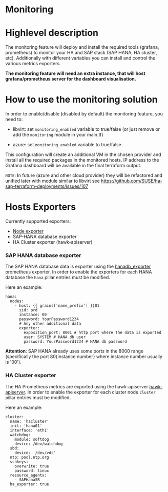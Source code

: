 # Monitoring

# Highlevel description

The monitoring feature will deploy and install the required tools (grafana, prometheus) to monitor your HA and SAP stack (SAP HANA, HA cluster, etc).
Additionally with different variables you can install and control the various metrics exporters.

**The monitoring feature will need an extra instance, that will host grafana/prometheus server for the dashboard visualisation.**

# How to use the monitoring solution

In order to enable/disable (disabled by default) the monitoring feature, you need to:

* libvirt: set `monitoring_enabled` variable to true/false (or just remove or add the `monitoring` module in your main.tf)

* azure: set `monitoring_enabled` variable to true/false.

This configuration will create an additional VM in the chosen provider and install all the required packages in the monitored hosts.
IP address to the Grafana dashboard will be available in the final terraform output.

`NOTE`: In future (azure and other cloud provider) they will be refactored and unified later with module similar to libvirt see https://github.com/SUSE/ha-sap-terraform-deployments/issues/107

# Hosts Exporters

Currently supported exporters:

- [Node exporter](https://github.com/prometheus/node_exporter)
- SAP-HANA database exporter
- HA Cluster exporter (hawk-apiserver)

### SAP HANA database exporter

The SAP HANA database data is exporter using the [hanadb_exporter](https://github.com/SUSE/hanadb_exporter) prometheus exporter.
In order to enable the exporters for each HANA database the `hana` pillar entries must be modified.

Here an example:

```
hana:
  nodes:
    - host: {{ grains['name_prefix'] }}01
      sid: prd
      instance: 00
      password: YourPassword1234
      # Any other additional data
      exporter:
        exposition_port: 8001 # http port where the data is exported
        user: SYSTEM # HANA db user
        password: YourPassword1234 # HANA db password
```

**Attention**: SAP HANA already uses some ports in the 8000 range (specifically the port 80{instance number} where instance number usually is '00').


### HA Cluster exporter

The HA Prometheus metrics are exported using the hawk-apiserver [hawk-apiserver](https://github.com/ClusterLabs/hawk-apiserver).
In order to enable the exporter for each cluster node `cluster` pillar entries must be modified.

Here an example:

```
cluster:
  name: 'hacluster'
  init: 'hana01'
  interface: 'eth1'
  watchdog:
    module: softdog
    device: /dev/watchdog
  sbd:
    device: '/dev/vdc'
  ntp: pool.ntp.org
  sshkeys:
    overwrite: true
    password: linux
  resource_agents:
    - SAPHanaSR
  ha_exporter: true
```
